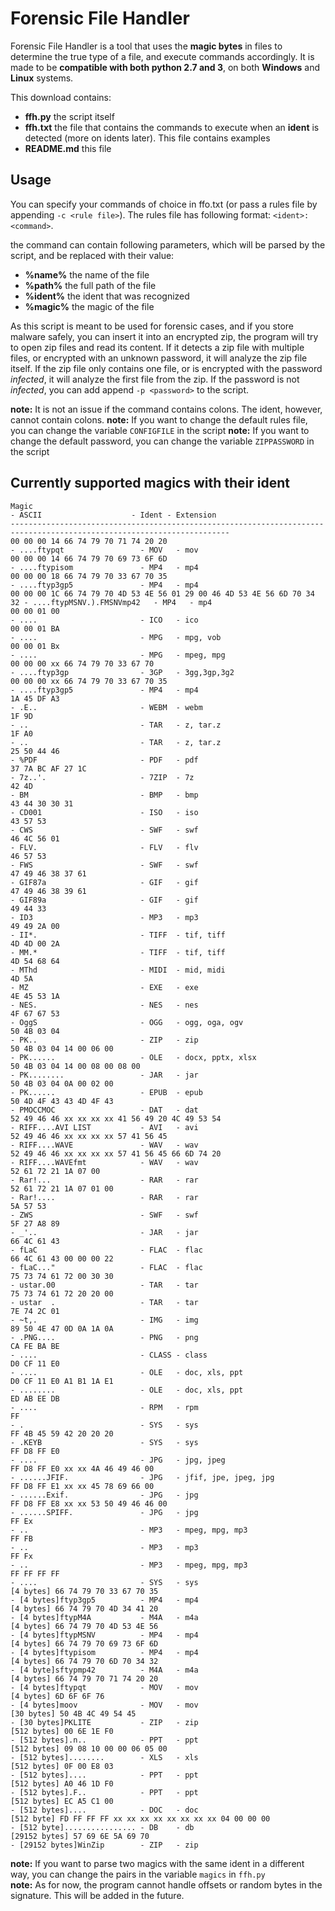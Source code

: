 Forensic File Handler
=====================
Forensic File Handler is a tool that uses the **magic bytes** in files to determine the true type of a file, and execute commands accordingly. It is made to be **compatible with both python 2.7 and 3**, on both **Windows** and **Linux** systems.

This download contains:

 * **ffh.py**       the script itself
 * **ffh.txt**      the file that contains the commands to execute when an **ident** is detected (more on idents later). This file contains examples
 * **README.md**    this file
 
Usage
-----
You can specify your commands of choice in ffo.txt (or pass a rules file by appending `-c <rule file>`). The rules file has following format: `<ident>:<command>`.

the command can contain following parameters, which will be parsed by the script, and be replaced with their value:

 * **%name%**   the name of the file
 * **%path%**   the full path of the file
 * **%ident%**  the ident that was recognized
 * **%magic%**  the magic of the file
 
As this script is meant to be used for forensic cases, and if you store malware safely, you can insert it into an encrypted zip, the program will try to open zip files and read its content. If it detects a zip file with multiple files, or encrypted with an unknown password, it will analyze the zip file itself. If the zip file only contains one file, or is encrypted with the password *infected*, it will analyze the first file from the zip. If the password is not *infected*, you can add append `-p <password>` to the script.

**note:** It is not an issue if the command contains colons. The ident, however, cannot contain colons.
**note:** If you want to change the default rules file, you can change the variable `CONFIGFILE` in the script
**note:** If you want to change the default password, you can change the variable `ZIPPASSWORD` in the script

Currently supported magics with their ident
-------------------------------------------

```
Magic                                                                   - ASCII                    - Ident - Extension
-----------------------------------------------------------------------------------------------------------------------
00 00 00 14 66 74 79 70 71 74 20 20                                     - ....ftypqt                 - MOV   - mov
00 00 00 14 66 74 79 70 69 73 6F 6D                                     - ....ftypisom               - MP4   - mp4
00 00 00 18 66 74 79 70 33 67 70 35                                     - ....ftyp3gp5               - MP4   - mp4
00 00 00 1C 66 74 79 70 4D 53 4E 56 01 29 00 46 4D 53 4E 56 6D 70 34 32 - ....ftypMSNV.).FMSNVmp42   - MP4   - mp4
00 00 01 00                                                             - ....                       - ICO   - ico
00 00 01 BA                                                             - ....                       - MPG   - mpg, vob
00 00 01 Bx                                                             - ....                       - MPG   - mpeg, mpg
00 00 00 xx 66 74 79 70 33 67 70                                        - ....ftyp3gp                - 3GP   - 3gg,3gp,3g2
00 00 00 xx 66 74 79 70 33 67 70 35                                     - ....ftyp3gp5               - MP4   - mp4
1A 45 DF A3                                                             - .E..                       - WEBM  - webm
1F 9D                                                                   - ..                         - TAR   - z, tar.z
1F A0                                                                   - ..                         - TAR   - z, tar.z
25 50 44 46                                                             - %PDF                       - PDF   - pdf
37 7A BC AF 27 1C                                                       - 7z..'.                     - 7ZIP  - 7z
42 4D                                                                   - BM                         - BMP   - bmp
43 44 30 30 31                                                          - CD001                      - ISO   - iso
43 57 53                                                                - CWS                        - SWF   - swf
46 4C 56 01                                                             - FLV.                       - FLV   - flv
46 57 53                                                                - FWS                        - SWF   - swf
47 49 46 38 37 61                                                       - GIF87a                     - GIF   - gif
47 49 46 38 39 61                                                       - GIF89a                     - GIF   - gif
49 44 33                                                                - ID3                        - MP3   - mp3
49 49 2A 00                                                             - II*.                       - TIFF  - tif, tiff
4D 4D 00 2A                                                             - MM.*                       - TIFF  - tif, tiff
4D 54 68 64                                                             - MThd                       - MIDI  - mid, midi
4D 5A                                                                   - MZ                         - EXE   - exe
4E 45 53 1A                                                             - NES.                       - NES   - nes
4F 67 67 53                                                             - OggS                       - OGG   - ogg, oga, ogv
50 4B 03 04                                                             - PK..                       - ZIP   - zip
50 4B 03 04 14 00 06 00                                                 - PK......                   - OLE   - docx, pptx, xlsx
50 4B 03 04 14 00 08 00 08 00                                           - PK........                 - JAR   - jar
50 4B 03 04 0A 00 02 00                                                 - PK......                   - EPUB  - epub
50 4D 4F 43 43 4D 4F 43                                                 - PMOCCMOC                   - DAT   - dat
52 49 46 46 xx xx xx xx 41 56 49 20 4C 49 53 54                         - RIFF....AVI LIST           - AVI   - avi
52 49 46 46 xx xx xx xx 57 41 56 45                                     - RIFF....WAVE               - WAV   - wav
52 49 46 46 xx xx xx xx 57 41 56 45 66 6D 74 20                         - RIFF....WAVEfmt            - WAV   - wav
52 61 72 21 1A 07 00                                                    - Rar!...                    - RAR   - rar
52 61 72 21 1A 07 01 00                                                 - Rar!....                   - RAR   - rar
5A 57 53                                                                - ZWS                        - SWF   - swf
5F 27 A8 89                                                             - _'..                       - JAR   - jar
66 4C 61 43                                                             - fLaC                       - FLAC  - flac
66 4C 61 43 00 00 00 22                                                 - fLaC..."                   - FLAC  - flac
75 73 74 61 72 00 30 30                                                 - ustar.00                   - TAR   - tar
75 73 74 61 72 20 20 00                                                 - ustar  .                   - TAR   - tar
7E 74 2C 01                                                             - ~t,.                       - IMG   - img
89 50 4E 47 0D 0A 1A 0A                                                 - .PNG....                   - PNG   - png
CA FE BA BE                                                             - ....                       - CLASS - class
D0 CF 11 E0                                                             - ....                       - OLE   - doc, xls, ppt
D0 CF 11 E0 A1 B1 1A E1                                                 - ........                   - OLE   - doc, xls, ppt
ED AB EE DB                                                             - ....                       - RPM   - rpm
FF                                                                      - .                          - SYS   - sys
FF 4B 45 59 42 20 20 20                                                 - .KEYB                      - SYS   - sys
FF D8 FF E0                                                             - ....                       - JPG   - jpg, jpeg
FF D8 FF E0 xx xx 4A 46 49 46 00                                        - ......JFIF.                - JPG   - jfif, jpe, jpeg, jpg
FF D8 FF E1 xx xx 45 78 69 66 00                                        - ......Exif.                - JPG   - jpg
FF D8 FF E8 xx xx 53 50 49 46 46 00                                     - ......SPIFF.               - JPG   - jpg
FF Ex                                                                   - ..                         - MP3   - mpeg, mpg, mp3
FF FB                                                                   - ..                         - MP3   - mp3
FF Fx                                                                   - ..                         - MP3   - mpeg, mpg, mp3
FF FF FF FF                                                             - ....                       - SYS   - sys
[4 bytes] 66 74 79 70 33 67 70 35                                       - [4 bytes]ftyp3gp5          - MP4   - mp4
[4 bytes] 66 74 79 70 4D 34 41 20                                       - [4 bytes]ftypM4A           - M4A   - m4a
[4 bytes] 66 74 79 70 4D 53 4E 56                                       - [4 bytes]ftypMSNV          - MP4   - mp4
[4 bytes] 66 74 79 70 69 73 6F 6D                                       - [4 bytes]ftypisom          - MP4   - mp4
[4 bytes] 66 74 79 70 6D 70 34 32                                       - [4 byte]sftypmp42          - M4A   - m4a
[4 bytes] 66 74 79 70 71 74 20 20                                       - [4 bytes]ftypqt            - MOV   - mov
[4 bytes] 6D 6F 6F 76                                                   - [4 bytes]moov              - MOV   - mov
[30 bytes] 50 4B 4C 49 54 45                                            - [30 bytes]PKLITE           - ZIP   - zip
[512 bytes] 00 6E 1E F0                                                 - [512 bytes].n..            - PPT   - ppt
[512 bytes] 09 08 10 00 00 06 05 00                                     - [512 bytes]........        - XLS   - xls
[512 bytes] 0F 00 E8 03                                                 - [512 bytes]....            - PPT   - ppt
[512 bytes] A0 46 1D F0                                                 - [512 bytes].F..            - PPT   - ppt
[512 bytes] EC A5 C1 00                                                 - [512 bytes]....            - DOC   - doc
[512 byte] FD FF FF FF xx xx xx xx xx xx xx xx 04 00 00 00              - [512 byte]................ - DB    - db
[29152 bytes] 57 69 6E 5A 69 70                                         - [29152 bytes]WinZip        - ZIP   - zip
```
**note:** If you want to parse two magics with the same ident in a different way, you can change the pairs in the variable `magics` in `ffh.py`<br />
**note:** As for now, the program cannot handle offsets or random bytes in the signature. This will be added in the future.
